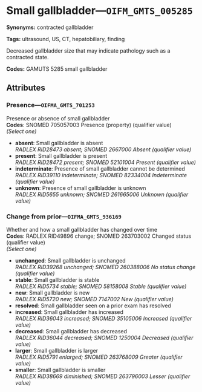 # Small gallbladder—`OIFM_GMTS_005285`

**Synonyms:** contracted gallbladder

**Tags:** ultrasound, US, CT, hepatobiliary, finding

Decreased gallbladder size that may indicate pathology such as a contracted state.

**Codes:** GAMUTS 5285 small gallbladder

## Attributes

### Presence—`OIFMA_GMTS_701253`

Presence or absence of small gallbladder  
**Codes**: SNOMED 705057003 Presence (property) (qualifier value)  
*(Select one)*

- **absent**: Small gallbladder is absent  
_RADLEX RID28473 absent; SNOMED 2667000 Absent (qualifier value)_
- **present**: Small gallbladder is present  
_RADLEX RID28472 present; SNOMED 52101004 Present (qualifier value)_
- **indeterminate**: Presence of small gallbladder cannot be determined  
_RADLEX RID39110 indeterminate; SNOMED 82334004 Indeterminate (qualifier value)_
- **unknown**: Presence of small gallbladder is unknown  
_RADLEX RID5655 unknown; SNOMED 261665006 Unknown (qualifier value)_

### Change from prior—`OIFMA_GMTS_936169`

Whether and how a small gallbladder has changed over time  
**Codes**: RADLEX RID49896 change; SNOMED 263703002 Changed status (qualifier value)  
*(Select one)*

- **unchanged**: Small gallbladder is unchanged  
_RADLEX RID39268 unchanged; SNOMED 260388006 No status change (qualifier value)_
- **stable**: Small gallbladder is stable  
_RADLEX RID5734 stable; SNOMED 58158008 Stable (qualifier value)_
- **new**: Small gallbladder is new  
_RADLEX RID5720 new; SNOMED 7147002 New (qualifier value)_
- **resolved**: Small gallbladder seen on a prior exam has resolved  
- **increased**: Small gallbladder has increased  
_RADLEX RID36043 increased; SNOMED 35105006 Increased (qualifier value)_
- **decreased**: Small gallbladder has decreased  
_RADLEX RID36044 decreased; SNOMED 1250004 Decreased (qualifier value)_
- **larger**: Small gallbladder is larger  
_RADLEX RID5791 enlarged; SNOMED 263768009 Greater (qualifier value)_
- **smaller**: Small gallbladder is smaller  
_RADLEX RID38669 diminished; SNOMED 263796003 Lesser (qualifier value)_